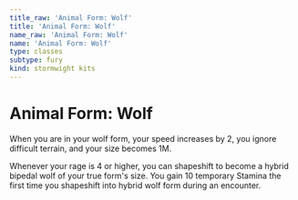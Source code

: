 ```yaml
---
title_raw: 'Animal Form: Wolf'
title: 'Animal Form: Wolf'
name_raw: 'Animal Form: Wolf'
name: 'Animal Form: Wolf'
type: classes
subtype: fury
kind: stormwight kits
---
```


# Animal Form: Wolf

When you are in your wolf form, your speed increases by 2, you ignore difficult terrain, and your size becomes 1M.

Whenever your rage is 4 or higher, you can shapeshift to become a hybrid bipedal wolf of your true form's size. You gain 10 temporary Stamina the first time you shapeshift into hybrid wolf form during an encounter.
